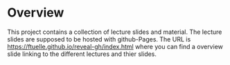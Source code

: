 # Overview

This project contains a collection of lecture slides and material. The lecture slides are supposed to be hosted with github-Pages. The URL is https://ftuelle.github.io/reveal-gh/index.html where you can find a overview slide linking to the different lectures and thier slides.

